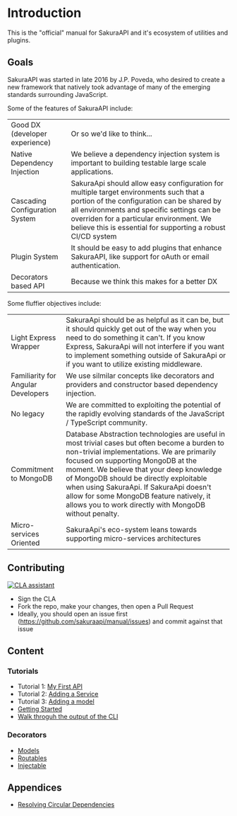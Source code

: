 # Introduction

This is the "official" manual for SakuraAPI and it's ecosystem of utilities and plugins.

## Goals

SakuraAPI was started in late 2016 by J.P. Poveda, who desired to create a new framework that natively took advantage of many of the emerging standards surrounding JavaScript.

Some of the features of SakuraAPI include:

|||
|----|----|
|Good DX (developer experience)|Or so we'd like to think...|
|Native Dependency Injection|We believe a dependency injection system is important to building testable large scale applications.|
|Cascading Configuration System|SakuraApi should allow easy configuration for multiple target environments such that a portion of the configuration can be shared by all environments and specific settings can be overriden for a particular environment. We believe this is essential for supporting a robust CI/CD system|
|Plugin System|It should be easy to add plugins that enhance SakuraAPI, like support for oAuth or email authentication.|
|Decorators based API|Because we think this makes for a better DX|

Some fluffier objectives include:

|||
|----|----|
|Light Express Wrapper|SakuraApi should be as helpful as it can be, but it should quickly get out of the way when you need to do something it can't. If you know Express, SakuraApi will not interfere if you want to implement something outside of SakuraApi or if you want to utilize existing middleware.|
|Familiarity for Angular Developers|We use silmilar concepts like decorators and providers and constructor based dependency injection.|
|No legacy|We are committed to exploiting the potential of the rapidly evolving standards of the JavaScript / TypeScript community.|
|Commitment to MongoDB|Database Abstraction technologies are useful in most trivial cases but often become a burden to non-trivial implementations. We are primarily focused on supporting MongoDB at the moment. We believe that your deep knowledge of MongoDB should be directly exploitable when using SakuraApi. If SakuraApi doesn't allow for some MongoDB feature natively, it allows you to work directly with MongoDB without penalty.|
|Micro-services Oriented|SakuraApi's eco-system leans towards supporting micro-services architectures|


## Contributing
[![CLA assistant](https://cla-assistant.io/readme/badge/sakuraapi/manual)](https://cla-assistant.io/sakuraapi/manual)

* Sign the CLA
* Fork the repo, make your changes, then open a Pull Request
* Ideally, you should open an issue first (https://github.com/sakuraapi/manual/issues) and commit against that issue

## Content

### Tutorials

* Tutorial 1: [My First API](tutorials/Tutorial-001.md)
* Tutorial 2: [Adding a Service](tutorials/Tutorial-002.md)
* Tutorial 3: [Adding a model](tutorials/Tutorial-003.md)
* [Getting Started](Getting%20Started.md)
* [Walk throguh the output of the CLI](Directory%20Structure.md)

### Decorators

* [Models](model/readme.md)
* [Routables](routable/readme.md)
* [Injectable](injectable/readmme.md)

## Appendices

* [Resolving Circular Dependencies](appendices/circular-di.md)
